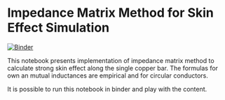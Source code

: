 # Impedance Matrix Method for Skin Effect Simulation

[![Binder](http://mybinder.org/badge.svg)](http://mybinder.org/repo/rafburzy/ImpedanceMethod)

This notebook presents implementation of impedance matrix method to calculate strong skin effect along the single copper bar. The formulas for own an mutual inductances are empirical and for circular conductors.

It is possible to run this notebook in binder and play with the content.
